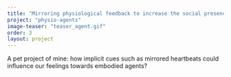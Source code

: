 ```yaml
---
title: "Mirroring physiological feedback to increase the social presence of embodied agents"
project: "physio-agents"
image-teaser: "teaser_agent.gif"
order: 3
layout: project
---
```


A pet project of mine: how implicit cues such as mirrored heartbeats could influence our feelings towards embodied agents?
